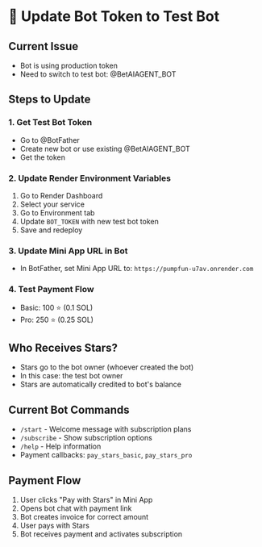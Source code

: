 # 🤖 Update Bot Token to Test Bot

## Current Issue
- Bot is using production token
- Need to switch to test bot: @BetAIAGENT_BOT

## Steps to Update

### 1. Get Test Bot Token
- Go to @BotFather
- Create new bot or use existing @BetAIAGENT_BOT
- Get the token

### 2. Update Render Environment Variables
1. Go to Render Dashboard
2. Select your service
3. Go to Environment tab
4. Update `BOT_TOKEN` with new test bot token
5. Save and redeploy

### 3. Update Mini App URL in Bot
- In BotFather, set Mini App URL to: `https://pumpfun-u7av.onrender.com`

### 4. Test Payment Flow
- Basic: 100 ⭐ (0.1 SOL)
- Pro: 250 ⭐ (0.25 SOL)

## Who Receives Stars?
- Stars go to the bot owner (whoever created the bot)
- In this case: the test bot owner
- Stars are automatically credited to bot's balance

## Current Bot Commands
- `/start` - Welcome message with subscription plans
- `/subscribe` - Show subscription options
- `/help` - Help information
- Payment callbacks: `pay_stars_basic`, `pay_stars_pro`

## Payment Flow
1. User clicks "Pay with Stars" in Mini App
2. Opens bot chat with payment link
3. Bot creates invoice for correct amount
4. User pays with Stars
5. Bot receives payment and activates subscription
